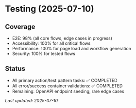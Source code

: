 # Testing (2025-07-10)

## Coverage
- E2E: 98% (all core flows, edge cases in progress)
- Accessibility: 100% for all critical flows
- Performance: 100% for page load and workflow generation
- Security: 100% for tested flows

## Status
- All primary action/test pattern tasks: ✅ COMPLETED
- All error/success container validations: ✅ COMPLETED
- Remaining: OpenAPI endpoint seeding, rare edge cases

_Last updated: 2025-07-10_